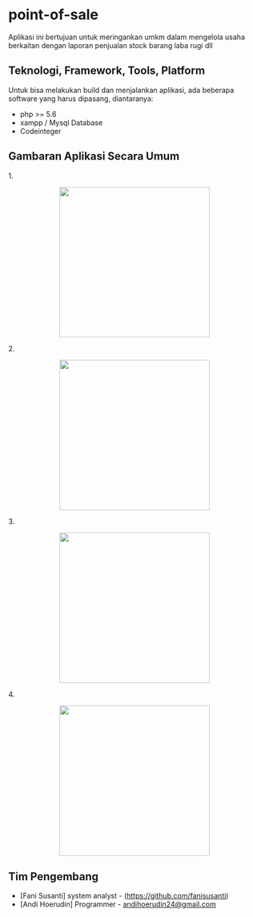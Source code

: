 # point-of-sale #



Aplikasi ini bertujuan untuk meringankan umkm dalam mengelola usaha berkaitan dengan laporan penjualan stock barang laba rugi dll 


## Teknologi, Framework, Tools, Platform ##

Untuk bisa melakukan build dan menjalankan aplikasi, ada beberapa software yang harus dipasang, diantaranya:

* php >= 5.6
* xampp / Mysql Database
* Codeinteger


## Gambaran Aplikasi Secara Umum ##

1.<p align="center"><img height="300" width="300" src="https://github.com/andihoerudin24/point-of-sale/blob/master/1.PNG"></p>

2.<p align="center"><img height="300" width="300" src="https://github.com/andihoerudin24/point-of-sale/blob/master/2.PNG"></p>

3.<p align="center"><img height="300" width="300" src="https://github.com/andihoerudin24/point-of-sale/blob/master/3.PNG"></p>

4.<p align="center"><img height="300" width="300" src="https://github.com/andihoerudin24/point-of-sale/blob/master/4.PNG"></p>


## Tim Pengembang ##

* [Fani Susanti] system analyst - (https://github.com/fanisusanti) 
* [Andi Hoerudin] Programmer    - [andihoerudin24@gmail.com](mailto:andihoerudin24@gmail.com)
